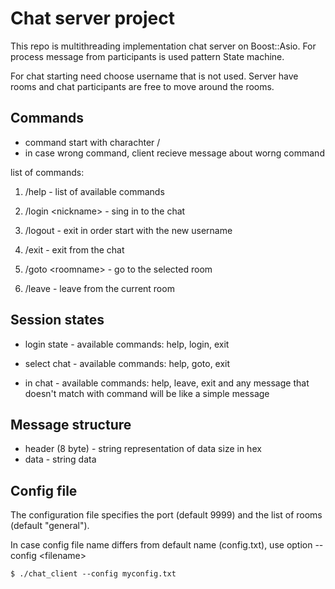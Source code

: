 # Chat server project
This repo is multithreading implementation chat server on Boost::Asio. For process message from participants is used pattern State machine.

For chat starting need choose username that is not used. Server have rooms and chat participants are free to move around the rooms.

## Commands

* command start with charachter /
* in case wrong command, client recieve message about worng command

list of commands:

  1. /help - list of available commands
   
  2. /login &lt;nickname&gt; - sing in to the chat
   
  3. /logout - exit in order start with the new username
   
  4. /exit - exit from the chat
   
  5. /goto &lt;roomname&gt; - go to the selected room
   
  6. /leave - leave from the current room
   
## Session states
* login state - available commands: help, login, exit
  
* select chat - available commands: help, goto, exit
  
* in chat - available commands: help, leave, exit and any message that doesn't match with command will be like a simple message

## Message structure

* header (8 byte) - string representation of data size in hex
* data - string data
  
## Config file

The configuration file specifies the port (default 9999) and the list of rooms (default "general").

In case config file name differs from default name (config.txt), use option --config &lt;filename&gt;

```
$ ./chat_client --config myconfig.txt
```
